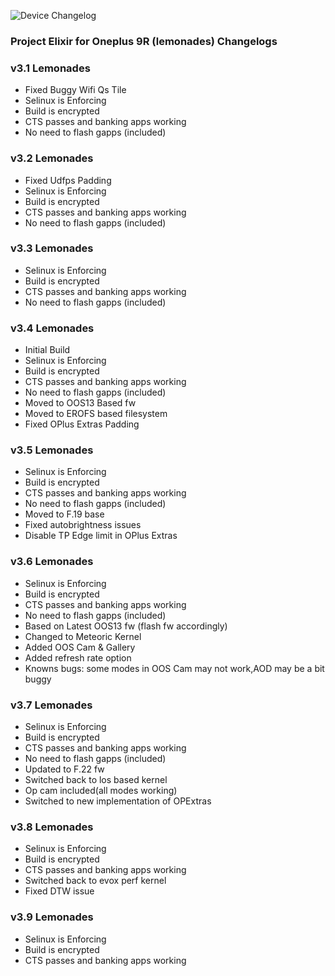![Device Changelog](https://i.imgur.com/C0Wcdr5.png)

### Project Elixir for Oneplus 9R (lemonades) Changelogs

### v3.1 Lemonades

- Fixed Buggy Wifi Qs Tile
- Selinux is Enforcing
- Build is encrypted
- CTS passes and banking apps working
- No need to flash gapps (included)

### v3.2 Lemonades

- Fixed Udfps Padding
- Selinux is Enforcing
- Build is encrypted
- CTS passes and banking apps working
- No need to flash gapps (included)

### v3.3 Lemonades

- Selinux is Enforcing
- Build is encrypted
- CTS passes and banking apps working
- No need to flash gapps (included)

### v3.4 Lemonades

- Initial Build
- Selinux is Enforcing
- Build is encrypted
- CTS passes and banking apps working
- No need to flash gapps (included)
- Moved to OOS13 Based fw
- Moved to EROFS based filesystem
- Fixed OPlus Extras Padding

### v3.5 Lemonades

- Selinux is Enforcing
- Build is encrypted
- CTS passes and banking apps working
- No need to flash gapps (included)
- Moved to F.19 base
- Fixed autobrightness issues
- Disable TP Edge limit in OPlus Extras

### v3.6 Lemonades

- Selinux is Enforcing
- Build is encrypted
- CTS passes and banking apps working
- No need to flash gapps (included)
- Based on Latest OOS13 fw (flash fw accordingly)
- Changed to Meteoric Kernel
- Added OOS Cam & Gallery
- Added refresh rate option
- Knowns bugs: some modes in OOS Cam may not work,AOD may be a bit buggy

### v3.7 Lemonades

- Selinux is Enforcing
- Build is encrypted
- CTS passes and banking apps working
- No need to flash gapps (included)
- Updated to F.22 fw
- Switched back to los based kernel
- Op cam included(all modes working)
- Switched to new implementation of OPExtras

### v3.8 Lemonades

- Selinux is Enforcing
- Build is encrypted
- CTS passes and banking apps working
- Switched back to evox perf kernel
- Fixed DTW issue

### v3.9 Lemonades

- Selinux is Enforcing
- Build is encrypted
- CTS passes and banking apps working
